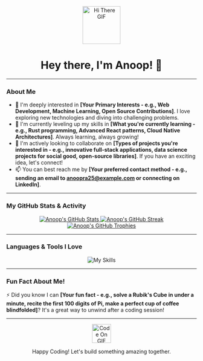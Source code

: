 <div align="center">
  <a href="https://github.com/AnoopRA25">
    <img src="https://media.giphy.com/media/v1.Y2lkPTc5MGI3NjExOHp1eTdtNHp5Y280YTRqMTUyNXJ2N2N4Nmtib2FkdDFhYjVpZ3R4MiZlcD12MV9pbnRlcm5hbF9naWZfYnlfaWQmY3Q9Zw/qgkrE404i23xN9dK71/giphy.gif" width="100px" alt="Hi There GIF">
  </a>
  <h1>Hey there, I'm Anoop! 👋</h1>
</div>

---

### About Me

- 👀 I'm deeply interested in **[Your Primary Interests - e.g., Web Development, Machine Learning, Open Source Contributions]**. I love exploring new technologies and diving into challenging problems.
- 🌱 I'm currently leveling up my skills in **[What you're currently learning - e.g., Rust programming, Advanced React patterns, Cloud Native Architectures]**. Always learning, always growing!
- 💞️ I'm actively looking to collaborate on **[Types of projects you're interested in - e.g., innovative full-stack applications, data science projects for social good, open-source libraries]**. If you have an exciting idea, let's connect!
- 📫 You can best reach me by **[Your preferred contact method - e.g., sending an email to anoopra25@example.com or connecting on LinkedIn]**.

---

### My GitHub Stats & Activity

<div align="center">
  <a href="https://github.com/AnoopRA25">
    <img src="https://github-readme-stats.vercel.app/api?username=AnoopRA25&show_icons=true&theme=dark&include_all_commits=true&count_private=true" alt="Anoop's GitHub Stats"/>
  </a>
  <a href="https://github.com/AnoopRA25">
    <img src="https://github-readme-streak-stats.herokuapp.com/?user=AnoopRA25&theme=dark" alt="Anoop's GitHub Streak"/>
  </a>
  <a href="https://github.com/AnoopRA25">
    <img src="https://github-profile-trophy.vercel.app/?username=AnoopRA25&theme=dark" alt="Anoop's GitHub Trophies"/>
  </a>
</div>

---

### Languages & Tools I Love

<div align="center">
  <img src="https://skillicons.dev/icons?i=python,java,js,html,css,react,nodejs,docker,aws,git,github,vscode,linux&theme=dark" alt="My Skills"/>
</div>

---

### Fun Fact About Me!

⚡ Did you know I can **[Your fun fact - e.g., solve a Rubik's Cube in under a minute, recite the first 100 digits of Pi, make a perfect cup of coffee blindfolded]**? It's a great way to unwind after a coding session!

---

<div align="center">
  <img src="https://media.giphy.com/media/v1.Y2lkPTc5MGI3NjExbTZvbzBzdGR2Mzl1am85b29mdm04ajU2cDB5aTF3OHV1NDJmczB2aSZlcD12MV9pbnRlcm5hbF9naWZfYnlfaWQmY3Q9Zw/L1R1tvI9WoiQA/giphy.gif" width="50px" alt="Code On GIF">
  <p>Happy Coding! Let's build something amazing together.</p>
</div>
